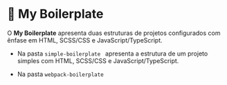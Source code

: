 # 🎲 My Boilerplate

O **My Boilerplate** apresenta duas estruturas de projetos configurados com ênfase em HTML, SCSS/CSS e JavaScript/TypeScript.

- Na pasta `simple-boilerplate ` apresenta a estrutura de um projeto simples com HTML, SCSS/CSS e JavaScript/TypeScript.
  
- Na pasta `webpack-boilerplate `
